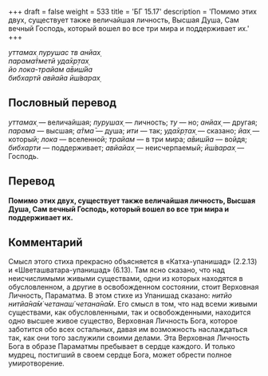 +++
draft = false
weight = 533
title = 'БГ 15.17'
description = 'Помимо этих двух, существует также величайшая личность, Высшая Душа, Сам вечный Господь, который вошел во все три мира и поддерживает их.'
+++

_уттамах̣ пурушас тв анйах̣  
парама̄тметй уда̄хр̣тах̣  
йо лока-трайам а̄виш́йа  
бибхартй авйайа ӣш́варах̣_

## Пословный перевод

_уттамах̣_ — величайшая; _пурушах̣_ — личность; _ту_ — но; _анйах̣_ — другая; _парама_ — высшая; _а̄тма̄_ — душа; _ити_ — так; _уда̄хр̣тах̣_ — сказано; _йах̣_ — который; _лока_ — вселенной; _трайам_ — в три мира; _а̄виш́йа_ — войдя; _бибхарти_ — поддерживает; _авйайах̣_ — неисчерпаемый; _ӣш́варах̣_ — Господь.

## Перевод

**Помимо этих двух, существует также величайшая личность, Высшая Душа, Сам вечный Господь, который вошел во все три мира и поддерживает их.**

## Комментарий

Смысл этого стиха прекрасно объясняется в «Катха-упанишад» (2.2.13) и «Шветашватара-упанишад» (6.13). Там ясно сказано, что над неисчислимыми живыми существами, одни из которых находятся в обусловленном, а другие в освобожденном состоянии, стоит Верховная Личность, Параматма. В этом стихе из Упанишад сказано: _нитйо нитйа̄на̄м̇ четанаш́ четана̄на̄м_. Его смысл в том, что над всеми живыми существами, как обусловленными, так и освобожденными, находится одно высшее живое существо, Верховная Личность Бога, которое заботится обо всех остальных, давая им возможность наслаждаться так, как они того заслужили своими делами. Эта Верховная Личность Бога в образе Параматмы пребывает в сердце каждого. И только мудрец, постигший в своем сердце Бога, может обрести полное умиротворение.
